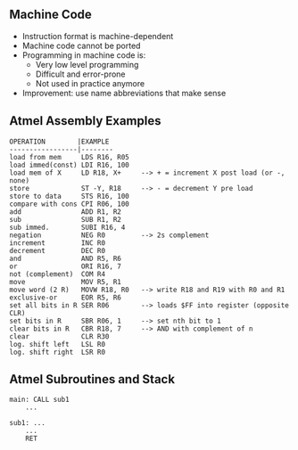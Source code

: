 ## Machine Code
- Instruction format is machine-dependent
- Machine code cannot be ported
- Programming in machine code is:
	- Very low level programming
	- Difficult and error-prone
	- Not used in practice anymore
- Improvement: use name abbreviations that make sense

## Atmel Assembly Examples
```
OPERATION        |EXAMPLE
-----------------|--------
load from mem     LDS R16, R05
load immed(const) LDI R16, 100
load mem of X     LD R18, X+     --> + = increment X post load (or -, none)
store             ST -Y, R18     --> - = decrement Y pre load
store to data     STS R16, 100
compare with cons CPI R06, 100
add               ADD R1, R2
sub               SUB R1, R2
sub immed.        SUBI R16, 4
negation          NEG R0         --> 2s complement
increment         INC R0
decrement         DEC R0
and               AND R5, R6
or                ORI R16, 7
not (complement)  COM R4
move              MOV R5, R1
move word (2 R)   MOVW R18, R0   --> write R18 and R19 with R0 and R1
exclusive-or      EOR R5, R6
set all bits in R SER R06        --> loads $FF into register (opposite CLR)
set bits in R     SBR R06, 1     --> set nth bit to 1
clear bits in R   CBR R18, 7     --> AND with complement of n
clear             CLR R30
log. shift left   LSL R0
log. shift right  LSR R0
```

## Atmel Subroutines and Stack
```
main: CALL sub1
	...

sub1: ...
	...
	RET
```